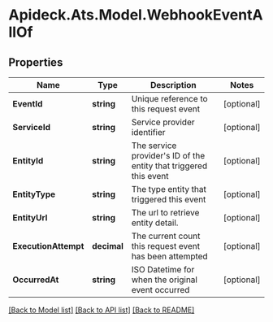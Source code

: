 # Apideck.Ats.Model.WebhookEventAllOf

## Properties

Name | Type | Description | Notes
------------ | ------------- | ------------- | -------------
**EventId** | **string** | Unique reference to this request event | [optional] 
**ServiceId** | **string** | Service provider identifier | [optional] 
**EntityId** | **string** | The service provider&#39;s ID of the entity that triggered this event | [optional] 
**EntityType** | **string** | The type entity that triggered this event | [optional] 
**EntityUrl** | **string** | The url to retrieve entity detail. | [optional] 
**ExecutionAttempt** | **decimal** | The current count this request event has been attempted | [optional] 
**OccurredAt** | **string** | ISO Datetime for when the original event occurred | [optional] 

[[Back to Model list]](../README.md#documentation-for-models) [[Back to API list]](../README.md#documentation-for-api-endpoints) [[Back to README]](../README.md)

